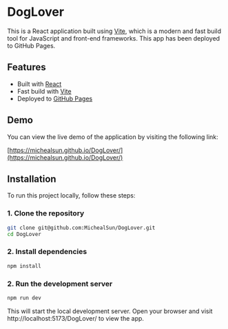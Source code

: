 # DogLover

This is a React application built using [Vite](https://vitejs.dev/), which is a modern and fast build tool for JavaScript and front-end frameworks. This app has been deployed to GitHub Pages.

## Features

- Built with [React](https://reactjs.org/)
- Fast build with [Vite](https://vitejs.dev/)
- Deployed to [GitHub Pages](https://pages.github.com/)

## Demo

You can view the live demo of the application by visiting the following link:

[https://michealsun.github.io/DogLover/](https://michealsun.github.io/DogLover/)

## Installation

To run this project locally, follow these steps:

### 1. Clone the repository

```bash
git clone git@github.com:MichealSun/DogLover.git
cd DogLover
```

### 2. Install dependencies
```bash
npm install
```

### 2. Run the development server
```bash
npm run dev
```
This will start the local development server. Open your browser and visit http://localhost:5173/DogLover/ to view the app.
